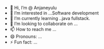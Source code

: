 - 👋 Hi, I’m @ Anjaneyulu
- 👀 I’m interested in ...Software development
- 🌱 I’m currently learning ..java fullstack.
- 💞️ I’m looking to collaborate on ...
- 📫 How to reach me ...
- 😄 Pronouns: ...
- ⚡ Fun fact: ...

<!---
939258/939258 is a ✨ special ✨ repository because its `README.md` (this file) appears on your GitHub profile.
You can click the Preview link to take a look at your changes.
--->
